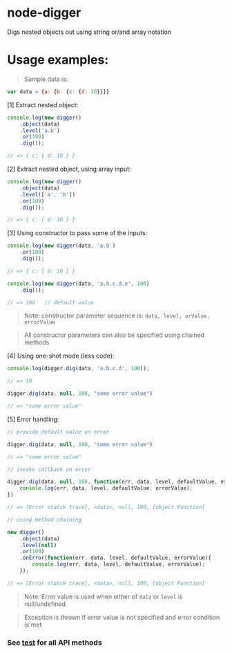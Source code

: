 # node-digger
Digs nested objects out using string or/and array notation

# Usage examples:
> Sample data is: 
``` javascript 1.6
var data = {a: {b: {c: {d: 10}}}}
```

[1] Extract nested object:
``` javascript
console.log(new digger()
    .object(data)
    .level('a.b')
    .or(100)
    .dig());

// => { c: { d: 10 } }
```

[2] Extract nested object, using array input:
``` javascript
console.log(new digger()
    .object(data)
    .level(['a', 'b'])
    .or(100)
    .dig());

// => { c: { d: 10 } }
```

[3] Using constructor to pass some of the inputs:
``` javascript
console.log(new digger(data, 'a.b')
    .or(100)
    .dig());

// => { c: { d: 10 } }
```

``` javascript
console.log(new digger(data, 'a.b.c.d.e', 100)
    .dig());

// => 100   // default value
```
> Note: constructor parameter sequence is: `data, level, orValue, errorValue`

> All constructor parameters can also be specified using chained methods

[4] Using one-shot mode (less code):
``` javascript
console.log(digger.dig(data, 'a.b.c.d', 100));

// => 10
```

``` javascript
digger.dig(data, null, 100, "some error value")

// => "some error value"
```

[5] Error handling:
``` javascript
// provide default value on error

digger.dig(data, null, 100, "some error value")

// => "some error value"
```

``` javascript
// invoke callback on error

digger.dig(data, null, 100, function(err, data, level, defaultValue, errorValue){
    console.log(err, data, level, defaultValue, errorValue);
})

// => [Error statck trace], <data>, null, 100, [object Function]
```

``` javascript
// using method chaining

new digger()
    .object(data)
    .level(null)
    .or(100)
    .onError(function(err, data, level, defaultValue, errorValue){
        console.log(err, data, level, defaultValue, errorValue);
    });

// => [Error statck trace], <data>, null, 100, [object Function]
```
> Note: Error value is used when either of `data` or `level` is null/undefined

> Exception is thrown if error value is not specified and error condition is met

### See [test](test/test.js) for all API methods
